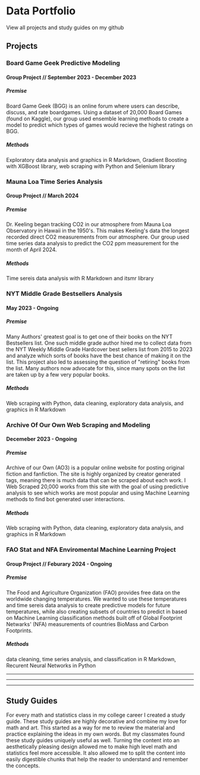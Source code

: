 # Data Portfolio

View all projects and study guides on my github

## Projects

### Board Game Geek Predictive Modeling 
#### Group Project // September 2023 - December 2023

##### Premise
Board Game Geek (BGG) is an online forum where users can describe, discuss, and rate boardgames. Using a dataset of 20,000 Board Games (found on Kaggle), our group used ensemble learning methods to create a model to predict which types of games would recieve the highest ratings on BGG.

##### Methods
Exploratory data analysis and graphics in R Markdown, Gradient Boosting with XGBoost library, web scraping with Python and Selenium library


### Mauna Loa Time Series Analysis
#### Group Project // March 2024

##### Premise
Dr. Keeling began tracking CO2 in our atmosphere from Mauna Loa Observatory in Hawaii in the 1950's. This makes Keeling's data the longest recorded direct CO2 measurements from our atmosphere. Our group used time series data analysis to predict the CO2 ppm measurement for the month of April 2024.

##### Methods
Time sereis data analysis with R Markdown and itsmr library


### NYT Middle Grade Bestsellers Analysis
#### May 2023 - Ongoing

##### Premise
Many Authors' greatest goal is to get one of their books on the NYT Bestsellers list. One such middle grade author hired me to collect data from the NYT Weekly Middle Grade Hardcover best sellers list from 2015 to 2023 and analyze which sorts of books have the best chance of making it on the list. This project also led to assessing the question of "retiring" books from the list. Many authors now advocate for this, since many spots on the list are taken up by a few very popular books. 

##### Methods
Web scraping with Python, data cleaning, exploratory data analysis, and graphics in R Markdown


### Archive Of Our Own Web Scraping and Modeling
#### Decemeber 2023 - Ongoing

##### Premise
Archive of our Own (AO3) is a popular online website for posting original fiction and fanfiction. The site is highly organized by creator generated tags, meaning there is much data that can be scraped about each work. I Web Scraped 20,000 works from this site with the goal of using predictive analysis to see which works are most popular and using Machine Learning methods to find bot generated user interactions.

##### Methods
Web scraping with Python, data cleaning, exploratory data analysis, and graphics in R Markdown


### FAO Stat and NFA Enviromental Machine Learning Project
#### Group Project // Feburary 2024 - Ongoing

##### Premise
The Food and Agriculture Organization (FAO) provides free data on the worldwide changing temperatures. We wanted to use these temperatures and time sereis data analysis to create predictive models for future temperatures, while also creating subsets of countries to predict in based on Machine Learning classification methods built off of Global Footprint Netwarks' (NFA) measurements of countries BioMass and Carbon Footprints.   

##### Methods
data cleaning, time series analysis, and classification in R Markdown, Recurent Neural Networks in Python


---
***
---

## Study Guides

For every math and statistics class in my college career I created a study guide. These study guides are highly decorative and combine my love for math and art. This started as a way for me to review the material and practice explaining the ideas in my own words. But my classmates found these study guides uniquely useful as well. Turning the content into an aesthetically pleasing design allowed me to make high level math and statistics feel more accessible. It also allowed me to split the content into easily digestible chunks that help the reader to understand and remember the concepts.
